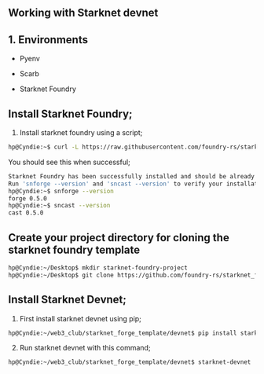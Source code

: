 ## Working with Starknet devnet


## 1. Environments

* Pyenv

* Scarb

* Starknet Foundry

## Install Starknet Foundry;

1. Install starknet foundry using a script;

```sh
hp@Cyndie:~$ curl -L https://raw.githubusercontent.com/foundry-rs/starknet-foundry/master/scripts/install.sh | sh
```

You should see this when successful;

```sh
Starknet Foundry has been successfully installed and should be already available in your PATH.
Run 'snforge --version' and 'sncast --version' to verify your installation. Happy coding!
hp@Cyndie:~$ snforge --version
forge 0.5.0
hp@Cyndie:~$ sncast --version
cast 0.5.0
```

## Create your project directory for cloning the starknet foundry template

```sh
hp@Cyndie:~/Desktop$ mkdir starknet-foundry-project
hp@Cyndie:~/Desktop$ git clone https://github.com/foundry-rs/starknet_forge_template.git
```


## Install Starknet Devnet;

1. First install starknet devnet using pip;

```sh
hp@Cyndie:~/web3_club/starknet_forge_template/devnet$ pip install starknet-devnet
```

2. Run starknet devnet with this command;

```sh
hp@Cyndie:~/web3_club/starknet_forge_template/devnet$ starknet-devnet

```
